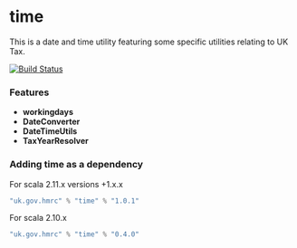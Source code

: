 time
====

This is a date and time utility featuring some specific utilities relating to UK Tax.

[![Build Status](https://secure.travis-ci.org/hmrc/time.png)](https://travis-ci.org/hmrc/time)

### Features
* **workingdays**
* **DateConverter**
* **DateTimeUtils**
* **TaxYearResolver**

### Adding time as a dependency

For scala 2.11.x versions +1.x.x
```scala
"uk.gov.hmrc" % "time" % "1.0.1"
```

For scala 2.10.x
```scala
"uk.gov.hmrc" % "time" % "0.4.0"
```
